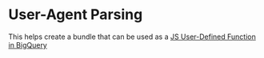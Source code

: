 # User-Agent Parsing

This helps create a bundle that can be used as a [JS User-Defined Function
in BigQuery](https://cloud.google.com/bigquery/docs/reference/standard-sql/user-defined-functions#javascript-udf-structure)
